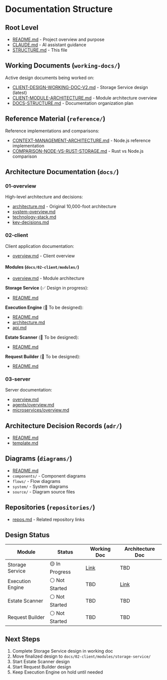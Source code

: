 # Documentation Structure

## Root Level
- [README.md](README.md) - Project overview and purpose
- [CLAUDE.md](CLAUDE.md) - AI assistant guidance
- [STRUCTURE.md](STRUCTURE.md) - This file

## Working Documents (`working-docs/`)
Active design documents being worked on:
- [CLIENT-DESIGN-WORKING-DOC-V2.md](working-docs/CLIENT-DESIGN-WORKING-DOC-V2.md) - Storage Service design (latest)
- [CLIENT-MODULE-ARCHITECTURE.md](working-docs/CLIENT-MODULE-ARCHITECTURE.md) - Module architecture overview
- [DOCS-STRUCTURE.md](working-docs/DOCS-STRUCTURE.md) - Documentation organization plan

## Reference Material (`reference/`)
Reference implementations and comparisons:
- [CONTEXT-MANAGEMENT-ARCHITECTURE.md](reference/CONTEXT-MANAGEMENT-ARCHITECTURE.md) - Node.js reference implementation
- [COMPARISON-NODE-VS-RUST-STORAGE.md](reference/COMPARISON-NODE-VS-RUST-STORAGE.md) - Rust vs Node.js comparison

## Architecture Documentation (`docs/`)

### 01-overview
High-level architecture and decisions:
- [architecture.md](docs/01-overview/architecture.md) - Original 10,000-foot architecture
- [system-overview.md](docs/01-overview/system-overview.md)
- [technology-stack.md](docs/01-overview/technology-stack.md)
- [key-decisions.md](docs/01-overview/key-decisions.md)

### 02-client
Client application documentation:
- [overview.md](docs/02-client/overview.md) - Client overview

#### Modules (`docs/02-client/modules/`)
- [overview.md](docs/02-client/modules/overview.md) - Module architecture

**Storage Service** (✅ Design in progress):
- [README.md](docs/02-client/modules/storage-service/README.md)

**Execution Engine** (🔄 To be designed):
- [README.md](docs/02-client/modules/execution-engine/README.md)
- [architecture.md](docs/02-client/modules/execution-engine/architecture.md)
- [api.md](docs/02-client/modules/execution-engine/api.md)

**Estate Scanner** (🔄 To be designed):
- [README.md](docs/02-client/modules/estate-scanner/README.md)

**Request Builder** (🔄 To be designed):
- [README.md](docs/02-client/modules/request-builder/README.md)

### 03-server
Server documentation:
- [overview.md](docs/03-server/overview.md)
- [agents/overview.md](docs/03-server/agents/overview.md)
- [microservices/overview.md](docs/03-server/microservices/overview.md)

## Architecture Decision Records (`adr/`)
- [README.md](adr/README.md)
- [template.md](adr/template.md)

## Diagrams (`diagrams/`)
- [README.md](diagrams/README.md)
- `components/` - Component diagrams
- `flows/` - Flow diagrams
- `system/` - System diagrams
- `source/` - Diagram source files

## Repositories (`repositories/`)
- [repos.md](repositories/repos.md) - Related repository links

## Design Status

| Module | Status | Working Doc | Architecture Doc |
|--------|--------|-------------|------------------|
| Storage Service | 🟡 In Progress | [Link](working-docs/CLIENT-DESIGN-WORKING-DOC-V2.md) | TBD |
| Execution Engine | ⚪ Not Started | TBD | [Link](docs/02-client/modules/execution-engine/architecture.md) |
| Estate Scanner | ⚪ Not Started | TBD | TBD |
| Request Builder | ⚪ Not Started | TBD | TBD |

## Next Steps

1. Complete Storage Service design in working doc
2. Move finalized design to `docs/02-client/modules/storage-service/`
3. Start Estate Scanner design
4. Start Request Builder design
5. Keep Execution Engine on hold until needed